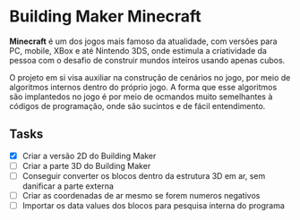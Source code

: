 # Building Maker Minecraft

**Minecraft** é um dos jogos mais famoso da atualidade, com versões para PC, mobile, XBox e até Nintendo 3DS, 
onde estimula a criatividade da pessoa com o desafio de construir mundos inteiros usando apenas cubos.

O projeto em si visa auxiliar na construção de cenários no jogo, por meio de algoritmos internos dentro do
próprio jogo. A forma que esse algoritmos são implantedos no jogo é por meio de ocmandos muito semelhantes à
códigos de programação, onde são sucintos e de fácil entendimento.

## Tasks

- [x] Criar a versão 2D do Building Maker
- [ ] Criar a parte 3D do Building Maker
- [ ] Conseguir converter os blocos dentro da estrutura 3D em ar, sem danificar a parte externa
- [ ] Criar as coordenadas de ar mesmo se forem numeros negativos
- [ ] Importar os data values dos blocos para pesquisa interna do programa